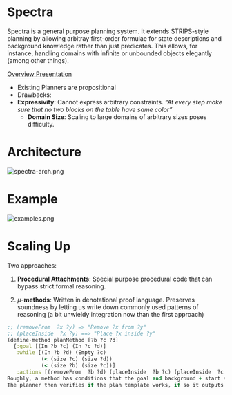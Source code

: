 # Spectra

Spectra is a general purpose planning system. It extends STRIPS-style planning by allowing arbitray first-order formulae for state descriptions and background knowledge rather than just predicates. This allows, for instance, handling domains with infinite or unbounded objects elegantly (among other things). 

[Overview Presentation](https://drive.google.com/open?id=1RHulFDgASACBkjvl-8ZEidj50NbGmKPu)

* Existing Planners are propositional 
* Drawbacks: 
 * **Expressivity**: Cannot express arbitrary constraints.  *“At every step make sure that no two blocks on the table have same color”*
   * **Domain Size**: Scaling to large domains of arbitrary sizes poses difficulty. 

# Architecture #
![spectra-arch.png](https://bitbucket.org/repo/Mjq4bX/images/2495888298-spectra-arch.png)

# Example #

![examples.png](https://bitbucket.org/repo/Mjq4bX/images/3136509575-examples.png)
# Scaling Up #

Two approaches: 

1. **Procedural Attachments**: Special purpose procedural code that can bypass strict formal reasoning.

2. *μ*-**methods**: Written in denotational proof language. Preserves soundness by letting us write down commonly used patterns of reasoning (a bit unwieldy integration now than the first approach)



```clojure
;; (removeFrom  ?x ?y) => "Remove ?x from ?y"
;; (placeInside  ?x ?y) ==> "Place ?x inside ?y"
(define-method planMethod [?b ?c ?d]
  {:goal [(In ?b ?c) (In ?c ?d)]
   :while [(In ?b ?d) (Empty ?c)
           (< (size ?c) (size ?d))
           (< (size ?b) (size ?c))]
   :actions [(removeFrom  ?b ?d) (placeInside  ?b ?c) (placeInside  ?c ?d)]})
Roughly, a method has conditions that the goal and background + start state should satisfy. If the conditions are satisfied, a plan template is generated (note the variables).
The planner then verifies if the plan template works, if so it outputs the plan. 
```
